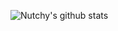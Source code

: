![Nutchy's github stats](https://github-readme-stats.vercel.app/api?username=nutchy&count_private=true)
